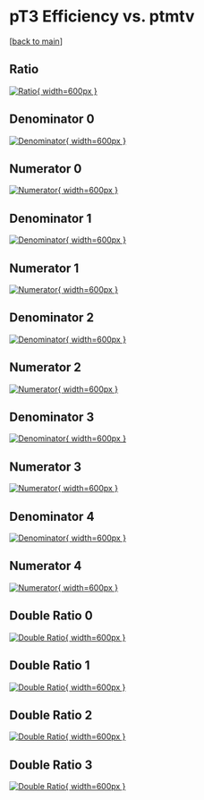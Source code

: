 # pT3 Efficiency vs. ptmtv

[[back to main](./)]



## Ratio

[![Ratio](../mtv/var/pT3_base_0_1_eff_ptmtv.png){ width=600px }](../mtv/var/pT3_base_0_1_eff_ptmtv.pdf)

## Denominator 0

[![Denominator](../mtv/den/pT3_base_0_1_eff_ptmtv_den0.png){ width=600px }](../mtv/den/pT3_base_0_1_eff_ptmtv_den0.pdf)

## Numerator 0

[![Numerator](../mtv/num/pT3_base_0_1_eff_ptmtv_num0.png){ width=600px }](../mtv/num/pT3_base_0_1_eff_ptmtv_num0.pdf)

## Denominator 1

[![Denominator](../mtv/den/pT3_base_0_1_eff_ptmtv_den1.png){ width=600px }](../mtv/den/pT3_base_0_1_eff_ptmtv_den1.pdf)

## Numerator 1

[![Numerator](../mtv/num/pT3_base_0_1_eff_ptmtv_num1.png){ width=600px }](../mtv/num/pT3_base_0_1_eff_ptmtv_num1.pdf)

## Denominator 2

[![Denominator](../mtv/den/pT3_base_0_1_eff_ptmtv_den2.png){ width=600px }](../mtv/den/pT3_base_0_1_eff_ptmtv_den2.pdf)

## Numerator 2

[![Numerator](../mtv/num/pT3_base_0_1_eff_ptmtv_num2.png){ width=600px }](../mtv/num/pT3_base_0_1_eff_ptmtv_num2.pdf)

## Denominator 3

[![Denominator](../mtv/den/pT3_base_0_1_eff_ptmtv_den3.png){ width=600px }](../mtv/den/pT3_base_0_1_eff_ptmtv_den3.pdf)

## Numerator 3

[![Numerator](../mtv/num/pT3_base_0_1_eff_ptmtv_num3.png){ width=600px }](../mtv/num/pT3_base_0_1_eff_ptmtv_num3.pdf)

## Denominator 4

[![Denominator](../mtv/den/pT3_base_0_1_eff_ptmtv_den4.png){ width=600px }](../mtv/den/pT3_base_0_1_eff_ptmtv_den4.pdf)

## Numerator 4

[![Numerator](../mtv/num/pT3_base_0_1_eff_ptmtv_num4.png){ width=600px }](../mtv/num/pT3_base_0_1_eff_ptmtv_num4.pdf)

## Double Ratio 0

[![Double Ratio](../mtv/ratio/pT3_base_0_1_eff_ptmtv_ratio0.png){ width=600px }](../mtv/ratio/pT3_base_0_1_eff_ptmtv_ratio0.pdf)

## Double Ratio 1

[![Double Ratio](../mtv/ratio/pT3_base_0_1_eff_ptmtv_ratio1.png){ width=600px }](../mtv/ratio/pT3_base_0_1_eff_ptmtv_ratio1.pdf)

## Double Ratio 2

[![Double Ratio](../mtv/ratio/pT3_base_0_1_eff_ptmtv_ratio2.png){ width=600px }](../mtv/ratio/pT3_base_0_1_eff_ptmtv_ratio2.pdf)

## Double Ratio 3

[![Double Ratio](../mtv/ratio/pT3_base_0_1_eff_ptmtv_ratio3.png){ width=600px }](../mtv/ratio/pT3_base_0_1_eff_ptmtv_ratio3.pdf)

